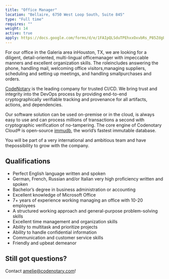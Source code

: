 ```yaml
---
title: "Office Manager"
location: "Bellaire, 6750 West Loop South, Suite 845" 
type: "Full time" 
requires: "" 
weight: 14
active: true
apply: https://docs.google.com/forms/d/e/1FAIpQLSduTPEhxxOxvbRs_P85ZdgEye5cWASvGjIRa3JMK3qInO0mNQ/viewform?usp=sf_link
---
```


For our office in the Galeria area inHouston, TX, we are looking for a diligent, detail-oriented, multi-lingual officemanager with impeccable manners and excellent organization skills. The roleincludes   answering   the   phone,   handling   mail,   welcoming   office   visitors,managing suppliers, scheduling and setting up meetings, and handling smallpurchases and orders.

[CodeNotary](https://codenotary.com/) is the leading company for trusted CI/CD. We bring trust and integrity into the DevOps process by providing end-to-end cryptographically verifiable tracking and provenance for all artifacts, actions, and dependencies.

Our software solution can be used on-premise or in the cloud, is always easy to use and can process millions of transactions a second with cryptographic verification of no-tampering. The core engine of Codenotary Cloud® is open-source [immudb](https://codenotary.com/technologies/immudb/), the world’s fastest immutable database.

You will be part of a very international and ambitious team and have thepossibility to grow with the company.

## Qualifications
- Perfect English language written and spoken
- German, French, Russian and/or Italian very high proficiency written and spoken
- Bachelor’s degree in business administration or accounting
- Excellent knowledge of Microsoft Office
- 7+ years of experience working managing an office with 10-20 employees
- A structured working approach and general-purpose problem-solving skills
- Excellent time management and organization skills
- Ability to multitask and prioritize projects
- Ability to handle confidential information
- Communication and customer service skills
- Friendly and upbeat demeanor

## Still got questions?

Contact [amelie@codenotary.com](mailto:amelie@codenotary.com?subject=[Office-Manager][Bookkeeper])!
